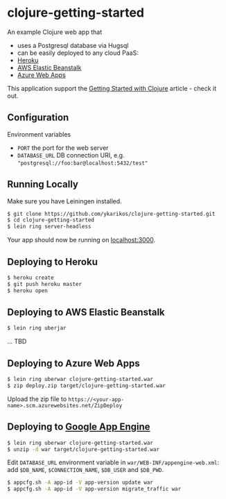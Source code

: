 
# clojure-getting-started

An example Clojure web app that
* uses a Postgresql database via Hugsql
* can be easily deployed to any cloud PaaS:
 * [Heroku](https://www.heroku.com)
 * [AWS Elastic Beanstalk](https://aws.amazon.com/elasticbeanstalk/)
 * [Azure Web Apps](https://azure.microsoft.com/en-us/services/app-service/web/)


This application support the [Getting Started with Clojure](https://devcenter.heroku.com/articles/getting-started-with-clojure) article - check it out.

## Configuration

Environment variables

- `PORT` the port for the web server
- `DATABASE_URL` DB connection URI, e.g. `"postgresql://foo:bar@localhost:5432/test"`

## Running Locally

Make sure you have Leiningen installed.

```sh
$ git clone https://github.com/ykarikos/clojure-getting-started.git
$ cd clojure-getting-started
$ lein ring server-headless
```

Your app should now be running on [localhost:3000](http://localhost:3000/).

## Deploying to Heroku

```sh
$ heroku create
$ git push heroku master
$ heroku open
```

## Deploying to AWS Elastic Beanstalk

```sh
$ lein ring uberjar
```

... TBD

## Deploying to Azure Web Apps

```sh
$ lein ring uberwar clojure-getting-started.war
$ zip deploy.zip target/clojure-getting-started.war
```

Upload the zip file to `https://<your-app-name>.scm.azurewebsites.net/ZipDeploy`

## Deploying to [Google App Engine](https://cloud.google.com/appengine/)

```sh
$ lein ring uberwar clojure-getting-started.war
$ unzip -d war target/clojure-getting-started.war
```

Edit `DATABASE_URL` environment variable in `war/WEB-INF/appengine-web.xml`: add `$DB_NAME`, `$CONNECTION_NAME`, `$DB_USER` and `$DB_PWD`.

```sh
$ appcfg.sh -A app-id -V app-version update war
$ appcfg.sh -A app-id -V app-version migrate_traffic war
```
